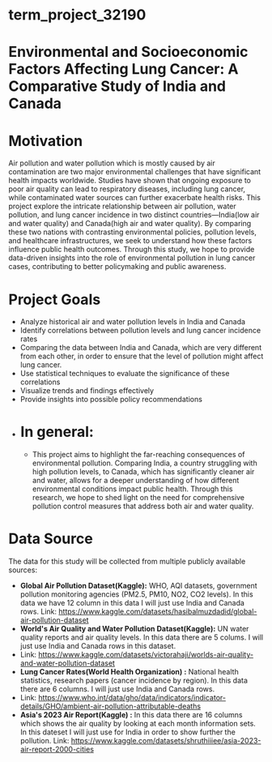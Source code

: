 # term_project_32190
# Environmental and Socioeconomic Factors Affecting Lung Cancer: A Comparative Study of India and Canada

# Motivation #
Air pollution and water pollution which is mostly caused by air contamination are two major environmental challenges that have significant health impacts worldwide. Studies have shown that ongoing exposure to poor air quality can lead to respiratory diseases, including lung cancer, while contaminated water sources can further exacerbate health risks. This project explore the intricate relationship between air pollution, water pollution, and lung cancer incidence in two distinct countries—India(low air and water quality) and Canada(high air and water quality). By comparing these two nations with contrasting environmental policies, pollution levels, and healthcare infrastructures, we seek to understand how these factors influence public health outcomes. Through this study, we hope to provide data-driven insights into the role of environmental pollution in lung cancer cases, contributing to better policymaking and public awareness.

# Project Goals #
- Analyze historical air and water pollution levels in India and Canada
- Identify correlations between pollution levels and lung cancer incidence rates
- Comparing the data between India and Canada, which are very different from each other, in order to ensure that the level of pollution might affect lung cancer.
- Use statistical techniques to evaluate the significance of these correlations
- Visualize trends and findings effectively
- Provide insights into possible policy recommendations
-  # In general:
      - This project aims to highlight the far-reaching consequences of environmental pollution. Comparing India, a country struggling with high pollution levels, to Canada, which has significantly cleaner          air and water, allows for a deeper understanding of how different environmental conditions impact public health. Through this research, we hope to shed light on the need for comprehensive pollution          control measures that address both air and water quality.

# Data Source #
The data for this study will be collected from multiple publicly available sources:
- **Global Air Pollution Dataset(Kaggle):**  WHO, AQI datasets, government pollution monitoring agencies (PM2.5, PM10, NO2, CO2 levels). In this data we have 12 column in this data I will just use India and Canada rows. Link: https://www.kaggle.com/datasets/hasibalmuzdadid/global-air-pollution-dataset
- **World's Air Quality and Water Pollution Dataset(Kaggle):** UN water quality reports and air quality levels. In this data there are 5 colums. I will just use India and Canada rows in this dataset.
- Link: https://www.kaggle.com/datasets/victorahaji/worlds-air-quality-and-water-pollution-dataset
- **Lung Cancer Rates(World Health Organization) :** National health statistics, research papers (cancer incidence by region). In this data there are 6 columns. I will just use India and Canada rows.
- Link: https://www.who.int/data/gho/data/indicators/indicator-details/GHO/ambient-air-pollution-attributable-deaths
- **Asia's 2023 Air Report(Kaggle) :** In this data there are 16 columns which shows the air quality by looking at each month information sets. In this dateset I will just use for India in order to show further the pollution. Link: https://www.kaggle.com/datasets/shruthiiiee/asia-2023-air-report-2000-cities




